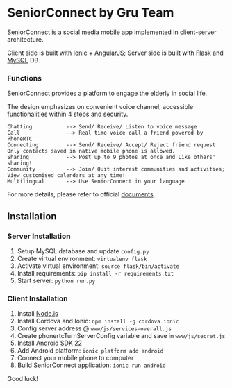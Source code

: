 # SeniorConnect by Gru Team
SeniorConnect is a social media mobile app implemented in client-server architecture.

Client side is built with [Ionic][Ionic] + [AngularJS][AngularJS];
Server side is built with [Flask][Flask] and [MySQL][MySQL] DB.

### Functions
SeniorConnect provides a platform to engage the elderly in social life.

The design emphasizes on convenient voice channel, accessible functionalities within 4 steps and security.

```
Chatting           --> Send/ Receive/ Listen to voice message
Call               --> Real time voice call a friend powered by PhoneRTC
Connecting         --> Send/ Receive/ Accept/ Reject friend request Only contacts saved in native mobile phone is allowed.
Sharing            --> Post up to 9 photos at once and Like others' sharing!
Community          --> Join/ Quit interest communities and activities; View customised calendars at any time!
Multilingual       --> Use SeniorConnect in your language
```
For more details, please refer to official [documents][documents].
## Installation

### Server Installation
1. Setup MySQL database and update `config.py`
2. Create virtual environment: `virtualenv flask`
3. Activate virtual environment: `source flask/bin/activate`
4. Install requirements: `pip install -r requirements.txt`
5. Start server: `python run.py`

### Client Installation
1. Install [Node.js][Node.js]
2. Install Cordova and Ionic: `npm install -g cordova ionic`
3. Config server address @ `www/js/services-overall.js`
4. Create phonertcTurnServerConfig variable and save in `www/js/secret.js`
5. Install [Android SDK 22][Android SDK 22]
6. Add Android platform: `ionic platform add android`
7. Connect your mobile phone to computer
8. Build SeniorConnect application: `ionic run android`

Good luck!

[Ionic]: http://ionicframework.com
[AngularJS]: https://angularjs.org
[Flask]: http://flask.pocoo.org
[MySQL]: https://www.mysql.com
[documents]: https://github.com/elevenloveseleven/Gru/tree/master/Doc
[git]: http://git-scm.com/
[Node.js]: https://nodejs.org/en/
[Android SDK 22]: http://developer.android.com/about/versions/lollipop.html